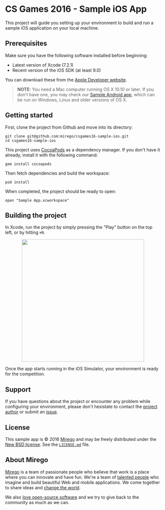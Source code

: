 # CS Games 2016 - Sample iOS App

This project will guide you setting up your environment to build and run a sample iOS application on your local machine.

## Prerequisites

Make sure you have the following software installed before beginning:

- Latest version of Xcode (7.2.1)
- Recent version of the iOS SDK (at least 9.0)

You can download these from the [Apple Developer website](https://developer.apple.com/downloads/).

> **NOTE:** You need a Mac computer running OS X 10.10 or later. If you don't have one, you may check our [Sample Android app](https://github.com/mirego/csgames16-sample-android/), which can be run on Windows, Linux and older versions of OS X.

## Getting started

First, clone the project from Github and move into its directory:

```
git clone git@github.com:mirego/csgames16-sample-ios.git
cd csgames16-sample-ios
```

This project uses [CocoaPods](https://cocoapods.org/) as a dependency manager. If you don't have it already, install it with the following command:

```
gem install cocoapods
```

Then fetch dependencies and build the workspace:

```
pod install
```

When completed, the project should be ready to open:

```
open "Sample App.xcworkspace"
```

## Building the project

In Xcode, run the project by simply pressing the "Play" button on the top left, or by hitting `⌘R`.

<p align="center"><img width="397" src="https://cloud.githubusercontent.com/assets/4378424/13450170/9f948b82-e000-11e5-8270-32423385e7e3.png"></p>

Once the app starts running in the iOS Simulator, your environment is ready for the competition.

## Support

If you have questions about the project or encounter any problem while configuring your environment, please don't hesistate to contact the [project author](https://github.com/ebelair) or submit an [issue](https://github.com/mirego/csgames16-sample-ios/issues).

## License

This sample app is © 2016 [Mirego](http://www.mirego.com) and may be freely
distributed under the [New BSD license](http://opensource.org/licenses/BSD-3-Clause).
See the [`LICENSE.md`](https://github.com/mirego/csgames16-sample-ios/blob/master/LICENSE.md) file.

## About Mirego

[Mirego](http://mirego.com) is a team of passionate people who believe that work is a place where you can innovate and have fun. We're a team of [talented people](http://life.mirego.com) who imagine and build beautiful Web and mobile applications. We come together to share ideas and [change the world](http://mirego.org).

We also [love open-source software](http://open.mirego.com) and we try to give back to the community as much as we can.
